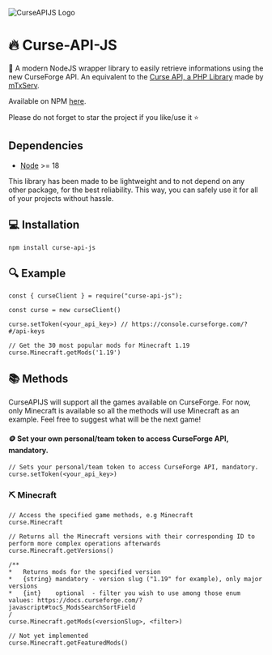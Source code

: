 ![CurseAPIJS Logo](https://i.imgur.com/BF2jPog.png)

# 🔥 Curse-API-JS
🚀 A modern NodeJS wrapper library to easily retrieve informations using the new CurseForge API. An equivalent to the [Curse API, a PHP Library](https://github.com/mTxServ/curse-api) made by [mTxServ](https://github.com/mTxServ).

Available on NPM [here](https://www.npmjs.com/package/curse-api-js).

Please do not forget to star the project if you like/use it ⭐

## Dependencies

- [Node](https://nodejs.org/en/) >= 18

This library has been made to be lightweight and to not depend on any other package, for the best reliability. This way, you can safely use it for all of your projects without hassle.

## 💻 Installation

```
npm install curse-api-js
```

## 🔍 Example

```
const { curseClient } = require("curse-api-js");

const curse = new curseClient()

curse.setToken(<your_api_key>) // https://console.curseforge.com/?#/api-keys

// Get the 30 most popular mods for Minecraft 1.19
curse.Minecraft.getMods('1.19')
```

## 📚 Methods

CurseAPIJS will support all the games available on CurseForge. For now, only Minecraft is available so all the methods will use Minecraft as an example. Feel free to suggest what will be the next game!


#### 🪙 Set your own personal/team token to access CurseForge API, mandatory.
```
// Sets your personal/team token to access CurseForge API, mandatory.
curse.setToken(<your_api_key>)
```

### ⛏️ Minecraft

```
// Access the specified game methods, e.g Minecraft
curse.Minecraft

// Returns all the Minecraft versions with their corresponding ID to perform more complex operations afterwards
curse.Minecraft.getVersions()

/**
*   Returns mods for the specified version
*   {string} mandatory - version slug ("1.19" for example), only major versions
*   {int}    optional  - filter you wish to use among those enum values: https://docs.curseforge.com/?javascript#tocS_ModsSearchSortField
/
curse.Minecraft.getMods(<versionSlug>, <filter>)

// Not yet implemented
curse.Minecraft.getFeaturedMods()
```
